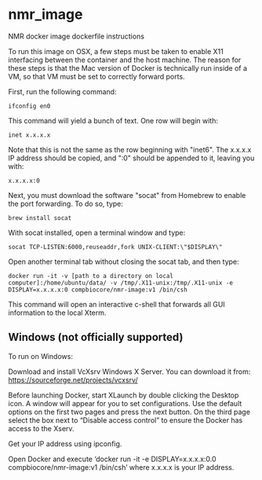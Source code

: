 # nmr_image
NMR docker image dockerfile instructions


To run this image on OSX, a few steps must be taken to enable X11 interfacing between the container and the host machine.  The reason for these steps is that the Mac version of Docker is technically run inside of a VM, so that VM must be set to correctly forward ports.

First, run the following command:

  `ifconfig en0`

This command will yield a bunch of text.  One row will begin with:

  `inet x.x.x.x`  

Note that this is not the same as the row beginning with "inet6".  The x.x.x.x IP address should be copied, and ":0" should be appended to it, leaving you with:

  `x.x.x.x:0`

Next, you must download the software "socat" from Homebrew to enable the port forwarding.  To do so, type:

  `brew install socat`
  
With socat installed, open a terminal window and type:

  `socat TCP-LISTEN:6000,reuseaddr,fork UNIX-CLIENT:\"$DISPLAY\"`
  
Open another terminal tab without closing the socat tab, and then type:

`docker run -it -v [path to a directory on local computer]:/home/ubuntu/data/ -v /tmp/.X11-unix:/tmp/.X11-unix -e DISPLAY=x.x.x.x:0 compbiocore/nmr-image:v1 /bin/csh`

This command will open an interactive c-shell that forwards all GUI information to the local Xterm.

## Windows (not officially supported)

To run on Windows:

Download and install VcXsrv Windows X Server. You can download it from: https://sourceforge.net/projects/vcxsrv/

Before launching Docker, start XLaunch by double clicking the Desktop icon. A window will appear for you to set configurations. Use the default options on the first two pages and press the next button. On the third page select the box next to “Disable access control” to ensure the Docker has access to the Xserv.

Get your IP address using ipconfig.

Open Docker and execute ‘docker run -it -e DISPLAY=x.x.x.x:0.0 compbiocore/nmr-image:v1 /bin/csh’ where x.x.x.x is your IP address.
